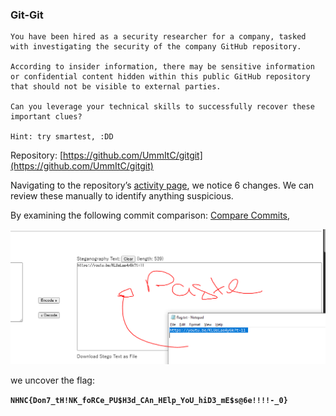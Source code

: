 ### Git-Git

```
You have been hired as a security researcher for a company, tasked with investigating the security of the company GitHub repository.

According to insider information, there may be sensitive information or confidential content hidden within this public GitHub repository that should not be visible to external parties.

Can you leverage your technical skills to successfully recover these important clues?

Hint: try smartest, :DD
```

Repository: [https://github.com/UmmItC/gitgit](https://github.com/UmmItC/gitgit)

Navigating to the repository’s [activity page](https://github.com/UmmItC/gitgit/activity), we notice 6 changes. We can review these manually to identify anything suspicious.

By examining the following commit comparison:
[Compare Commits](https://github.com/UmmItC/gitgit/compare/d0fe54d3fccf7345555da3e791f5415e8875ac01...5dd233465d64bebed5b8755e5e081fe0653e0b9b),

![image](https://github.com/vmbx/CTF-Writeup/blob/main/2025/No%20Hack%20No%20CTF%202025/no-flag/p1.png)

we uncover the flag:

**`NHNC{Don7_tH!NK_foRCe_PU$H3d_CAn_HElp_YoU_hiD3_mE$s@6e!!!!-_0}`**

